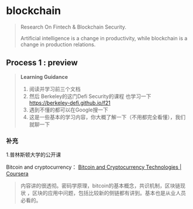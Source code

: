 # blockchain
>  Research On Fintech &amp; Blockchain Security.
>
>  Artificial intelligence is a change in productivity, while blockchain is a change in production relations.

## Process 1 : preview

> **Learning Guidance**
>
> 1. 阅读并学习前三个文档
> 2. 然后 Berkeley的这门Defi Security的课程  也学习一下  https://berkeley-defi.github.io/f21
> 3. 遇到不懂的都可以在Google搜一下
> 4. 这是一些基本的学习内容，你大概了解一下（不用都完全看懂），我们就聊一下

### 补充

1.普林斯顿大学的公开课

Bitcoin and cryptocurrency： [Bitcoin and Cryptocurrency Technologies | Coursera](https://link.zhihu.com/?target=https%3A//www.coursera.org/learn/cryptocurrency)

> 内容讲的很透彻。密码学原理，bitcoin的基本概念，共识机制，区块链现状 ，区块的应用中问题，包括比较新的侧链都有讲到。基本也是从业人员必看的。
